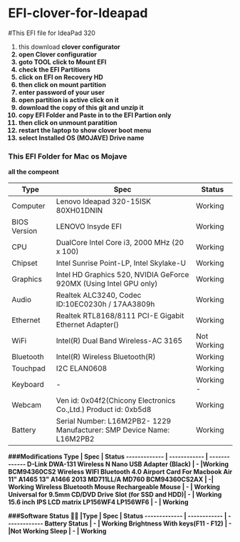 # EFI-clover-for-Ideapad
#This EFI file for IdeaPad 320
1. this download <b>clover configurator
2. open <b>Clover configuratior
3. goto <b>TOOL</b> click to <b>Mount EFI </b> 
4. check the <b>EFI Partitions </b>
5. click on <b>EFI on Recovery HD</b> 
6. then click on <b>mount partition</b> 
7. enter <b>password of your user</b> 
8. <b>open partition </b>is active click on it 
9. download the copy of this git and unzip it 
10. copy  <b>EFI <b>Folder and Paste in to the <b>EFI Partion </b>only 
11. then click on <b>unmount paratition </b>
12. restart the laptop to show<b> clover boot menu</b>
13. select Installed OS (MOJAVE) Drive name 

### This EFI Folder for Mac os Mojave 

all the compeont

| Type 	      |  Spec         |	Status 	
------------- | ------------ | ------------- 
Computer 	| Lenovo Ideapad 320-15ISK 80XH01DNIN |	Working 	
BIOS Version |	LENOVO Insyde EFI  |	Working 	
CPU       |	DualCore Intel Core i3, 2000 MHz (20 x 100) |	Working 
Chipset 	|Intel Sunrise Point-LP, Intel Skylake-U |	Working 
Graphics 	|Intel HD Graphics 520, NVIDIA GeForce 920MX (Using Intel GPU only) |	Working
Audio 	|Realtek ALC3240, Codec ID:10EC0230h / 17AA3809h 	| Working
Ethernet |	Realtek RTL8168/8111 PCI-E Gigabit Ethernet Adapter() |	Working 
WiFi |	Intel(R) Dual Band Wireless-AC 3165 |	Not Working
Bluetooth |	Intel(R) Wireless Bluetooth(R) 	|Working 
Touchpad 	|I2C ELAN0608 	|Working
Keyboard 	| - |	Working 	-
Webcam 	|Ven id: 0x04f2(Chicony Electronics Co.,Ltd.) Product id: 0xb5d8 |	Working 
Battery |	Serial Number: L16M2PB2- 1229 Manufacturer: SMP Device Name: L16M2PB2 |	Working 	

###Modifications 
Type |	Spec |	Status
------------- | ------------ | ------------- 
D-Link DWA-131 Wireless N Nano USB Adapter (Black) |	- 	|Working
BCM94360CS2 Wireless WIFI Bluetooth 4.0 Airport Card For Macbook Air 11" A1465 13" A1466 2013 MD711LL/A MD760 BCM94360CS2AX |	-| 	Working
Wireless Bluetooth Mouse Rechargeable Mouse |	- |	Working
Universal for 9.5mm CD/DVD Drive Slot (for SSD and HDD)| 	- |	Working
15.6 inch IPS LCD matrix LP156WF4 LP156WF6 |	- |	Working

###Software Status 👨‍💻
|Type |	Spec |	Status
------------- | ------------ | ------------- 
Battery Status 	               |   - 	| Working
Brightness With keys(F11 - F12) |	- 	|Not Working
Sleep 	                         | - |	Working
